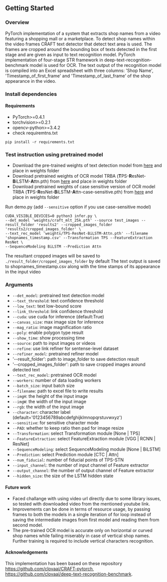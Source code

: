 ## Getting Started

### Overview
PyTorch implementation of a system that extracts shop names from a video featuring a shopping mall or a marketplace. To detect shop names within the video frames CRAFT text detector that detect text area is used. The frames are cropped around the bounding box of texts detected in the first stage and are given as input to text recognition model. PyTorch implementation of four-stage STR framework in 
deep-text-recognition-benchmark model is used for OCR. The text output of the recognition model is compiled into an Excel spreadsheet with three columns: 'Shop Name', 'Timestamp_of_first_frame' and 'Timestamp_of_last_frame' of the shop appearance in the video.

### Install dependencies
#### Requirements
- PyTorch>=0.4.1
- torchvision>=0.2.1
- opencv-python>=3.4.2
- check requiremtns.txt
```
pip install -r requirements.txt
```

### Test instruction using pretrained model
- Download the pre-trained weights of text detection model from [here](https://drive.google.com/open?id=1Jk4eGD7crsqCCg9C9VjCLkMN3ze8kutZ) and place in weights folder
- Download pretrained weights of OCR model TRBA (**T**PS-**R**esNet-**B**iLSTM-**A**ttn.pth) from [here](https://drive.google.com/drive/folders/15WPsuPJDCzhp2SvYZLRj8mAlT3zmoAMW) and place in weights folder
- Download pretrained weights of case sensitive version of OCR model TRBA (**T**PS-**R**esNet-**B**iLSTM-**A**ttn-case-sensitive.pth) from [here](https://drive.google.com/file/d/1ajONZOgiG9pEYsQ-eBmgkVbMDuHgPCaY/view) and place in weights folder

Run demo.py (add `--sensitive` option if you use case-sensitive model)
```
CUDA_VISIBLE_DEVICES=0 python3 infer.py \
--det_model 'weights/craft_mlt_25k.pth' --source test_images --result_folder 'results2' --cropped_images_folder 'results2/cropped_images_folder' \
--text_rec_model 'weights/TPS-ResNet-BiLSTM-Attn.pth' --filename 'shopnames_timestamp.csv' --Transformation TPS --FeatureExtraction ResNet \
--SequenceModeling BiLSTM --Prediction Attn
```

The resultant cropped images will be saved to `./result_folder/cropped_images_folder` by default
The text output is saved to shopnames_timestamp.csv along with the time stamps of its appearance in the input video

### Arguments
* `--det_model`: pretrained text detection model
* `--text_threshold`: text confidence threshold
* `--low_text`: text low-bound score
* `--link_threshold`: link confidence threshold
* `--cuda`: use cuda for inference (default:True)
* `--canvas_size`: max image size for inference
* `--mag_ratio`: image magnification ratio
* `--poly`: enable polygon type result
* `--show_time`: show processing time
* `--source`: path to input images or videos
* `--refine`: use link refiner for sentense-level dataset
* `--refiner_model`: pretrained refiner model
* '--result_folder': path to image_folder to save detection result
* '--cropped_images_folder': path to save cropped images around detected text
* `--text_rec_model`: pretrained OCR model
* `--workers`: number of data loading workers
* `--batch_size`: input batch size
* `--filename`: path to excel file to write results
* `--imgH`: the height of the input image
* `--imgW`: the width of the input image
* `--rgb`: the width of the input image
* `--character`: character label (default='0123456789abcdefghijklmnopqrstuvwxyz')
* `--sensitive`: for sensitive character mode
* `--PAD`: whether to keep ratio then pad for image resize
* `--Transformation`: select Transformation module [None | TPS]
* `--FeatureExtraction`: select FeatureExtraction module [VGG | RCNN | ResNet]
* `--SequenceModeling`: select SequenceModeling module [None | BiLSTM]
* `--Prediction`: select Prediction module [CTC | Attn]
* `--num_fiducial`: number of fiducial points of TPS-STN
* `--input_channel`: the number of input channel of Feature extractor
* `--output_channel`: the number of output channel of Feature extractor
* `--hidden_size`: the size of the LSTM hidden state

#### Future work

* Faced challange with using video url directly due to some library issues, so tested with downloaded video from the mentioned youtube link. 
* Improvements can be done in terms of resource usage, by passing frames to both the models in a single iteration of for loop instead of saving the intermediate images from first model and reading them from second model.
* The pre-trained OCR model is accurate only on horizontal or curved shop names while failing miserably in case of vertical shop names. Further training is required to include vertical characters recognition.

#### Acknowledgements
This implementation has been based on these repository https://github.com/clovaai/CRAFT-pytorch, https://github.com/clovaai/deep-text-recognition-benchmark.
